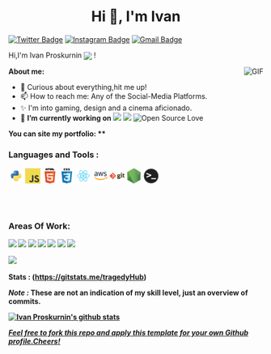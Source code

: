 <h1 align="center" style="margin-bottom: 20px">Hi 👋, I'm Ivan</h1>

<!-- [![Website Badge](https://img.shields.io/badge/-godslayer201.github.io-47CCCC?style=flat&logo=Google-Chrome&logoColor=white&link=https:https://godslayer201.github.io/)](https://godslayer201.github.io/) -->

[![Twitter Badge](https://img.shields.io/badge/-@ivanproskurnin-1ca0f1?style=flat&labelColor=1ca0f1&logo=twitter&logoColor=white&link=https://mobile.twitter.com/i_proskurnin_inst)](https://mobile.twitter.com/ivanproskurnin)
[![Instagram Badge](https://img.shields.io/badge/-i.proskurnin.inst-purple?style=flat&logo=instagram&logoColor=white&link=https:https://www.instagram.com/i_proskurnin_inst/)](https://www.instagram.com/i_proskurnin_inst/)
[![Gmail Badge](https://img.shields.io/badge/-i.business-c14438?style=flat&logo=Gmail&logoColor=white&link=mailto:rachitt01@gmail.com)](mailto:ivanproskurnin.business@gmail.com)
<br>

Hi,I'm Ivan Proskurnin <img align="center" src="https://media.giphy.com/media/1fhj2FW0661V3Nb2Me/giphy.gif" width="50"> !

<img align="right" alt="GIF" src="https://media.giphy.com/media/USV0ym3bVWQJJmNu3N/giphy.gif" />

**About me:**

- 👯 Curious about everything,hit me up!
- 📫 How to reach me: Any of the Social-Media Platforms.
- ✨ I'm into gaming, design and a cinema aficionado.
- 🔭 **I’m currently working on**
   ![](https://img.shields.io/badge/Web%20Development-%7C-red) ![](https://img.shields.io/badge/Javascirpt-%7C-yellowgreen) ![Open Source Love](https://badges.frapsoft.com/os/v1/open-source.svg?v=103)

<b>You can site my portfolio:<b> **

### Languages and Tools :

<code><img height="30" src="https://raw.githubusercontent.com/github/explore/80688e429a7d4ef2fca1e82350fe8e3517d3494d/topics/python/python.png"></code>
<code><img height="30" src="https://raw.githubusercontent.com/github/explore/80688e429a7d4ef2fca1e82350fe8e3517d3494d/topics/javascript/javascript.png"></code>
<code><img height="30" src="https://raw.githubusercontent.com/github/explore/80688e429a7d4ef2fca1e82350fe8e3517d3494d/topics/html/html.png"></code>
<code><img height="30" src="https://raw.githubusercontent.com/github/explore/80688e429a7d4ef2fca1e82350fe8e3517d3494d/topics/css/css.png"></code>
<code><img height="30" src="https://raw.githubusercontent.com/github/explore/80688e429a7d4ef2fca1e82350fe8e3517d3494d/topics/react/react.png"></code>
<code><img height="30" src="https://raw.githubusercontent.com/github/explore/80688e429a7d4ef2fca1e82350fe8e3517d3494d/topics/aws/aws.png"></code>
<code><img height="30" src="https://raw.githubusercontent.com/github/explore/80688e429a7d4ef2fca1e82350fe8e3517d3494d/topics/git/git.png"></code>
<code><img height="30" src="https://raw.githubusercontent.com/github/explore/80688e429a7d4ef2fca1e82350fe8e3517d3494d/topics/nodejs/nodejs.png"></code>
<code><img height="30" src="https://raw.githubusercontent.com/github/explore/80688e429a7d4ef2fca1e82350fe8e3517d3494d/topics/terminal/terminal.png"></code>

<br>
<br>

### Areas Of Work:
<code><img height="50" src="https://image.flaticon.com/icons/svg/1596/1596639.svg"></code>
<code><img height="50" src="https://image.flaticon.com/icons/svg/944/944179.svg"></code>
<code><img height="50" src="https://image.flaticon.com/icons/svg/2942/2942156.svg"></code>
<code><img height="50" src="https://image.flaticon.com/icons/svg/2235/2235061.svg"></code>
<code><img height="50" src="https://image.flaticon.com/icons/svg/2885/2885535.svg"></code>
<code><img height="50" src="https://image.flaticon.com/icons/svg/3056/3056301.svg"></code>
<code><img height="50" src="https://image.flaticon.com/icons/svg/1680/1680899.svg"></code>

<code><img height="50" src="https://cdn.icon-icons.com/icons2/1508/PNG/512/matlab_104289.png"></code>

**Stats :** (https://gitstats.me/tragedyHub)
<br>

<i> Note :</i> These are not an indication of my skill level, just an overview of commits.

[![Ivan Proskurnin's github stats](https://github-readme-stats.vercel.app/api?username=tragedyHub)](https://github.com/godlsayer201/github-readme-stats)

<u><i><b> Feel free to fork this repo and apply this template for your own Github profile.Cheers!</i></b></u>
